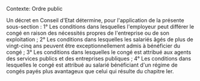 Contexte: Ordre public

Un décret en Conseil d'Etat détermine, pour l'application de la présente sous-section : 1° Les conditions dans lesquelles l'employeur peut différer le congé en raison des nécessités propres de l'entreprise ou de son exploitation ; 2° Les conditions dans lesquelles les salariés âgés de plus de vingt-cinq ans peuvent être exceptionnellement admis à bénéficier du congé ; 3° Les conditions dans lesquelles le congé est attribué aux agents des services publics et des entreprises publiques ; 4° Les conditions dans lesquelles le congé est attribué au salarié bénéficiant d'un régime de congés payés plus avantageux que celui qui résulte du chapitre Ier.